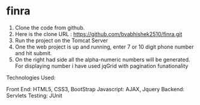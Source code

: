 # finra


1. Clone the code from github.
2. Here is the clone URL : https://github.com/bvabhishek2510/finra.git
3. Run the project on the Tomcat Server
4. One the web project is up and running, enter 7 or 10 digit phone number and hit submit.
5. On the right had side all the alpha-numeric numbers will be generated. For displaying number i have used jqGrid with pagination funationality


Technologies Used:

Front End: HTML5, CSS3, BootStrap
Javascript: AJAX, Jquery
Backend: Servlets
Testing: JUnit
